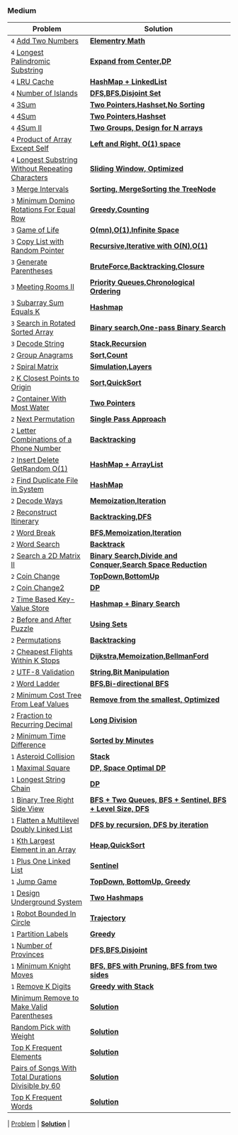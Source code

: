 ### Medium

| Problem | Solution |
| ------------ |  ------------ |
| `4` [Add Two Numbers](https://leetcode.com/problems/add-two-numbers/) | [**Elementry Math**](medium/Add_Two_Numbers) |
| `4` [Longest Palindromic Substring](https://leetcode.com/problems/longest-palindromic-substring/) | [**Expand from Center,DP**](medium/Longest_Palindromic_Substring) |
| `4` [LRU Cache](https://leetcode.com/problems/lru-cache/) | [**HashMap + LinkedList**](medium/LRU) |
| `4` [Number of Islands](https://leetcode.com/problems/number-of-islands/) | [**DFS,BFS,Disjoint Set**](medium/Number_of_Islands) |
| `4` [3Sum](https://leetcode.com/problems/3sum/) | [**Two Pointers,Hashset,No Sorting**](medium/3Sum) |
| `4` [4Sum](https://leetcode.com/problems/4sum/) | [**Two Pointers,Hashset**](medium/4Sum) |
| `4` [4Sum II](https://leetcode.com/problems/4sum-ii/) | [**Two Groups, Design for N arrays**](medium/4Sum_II) |
| `4` [Product of Array Except Self](https://leetcode.com/problems/product-of-array-except-self/) | [**Left and Right, O(1) space**](medium/Product_of_Array_Except_Self) |
| `4` [Longest Substring Without Repeating Characters](https://leetcode.com/problems/longest-substring-without-repeating-characters/) | [**Sliding Window, Optimized**](medium/Longest_Substring_Without_Repeating_Characters) |
| `3` [Merge Intervals](https://leetcode.com/problems/merge-intervals/) | [**Sorting, MergeSorting the TreeNode**](medium/Merge_Intervals) |
| `3` [Minimum Domino Rotations For Equal Row](https://leetcode.com/problems/minimum-domino-rotations-for-equal-row/) | [**Greedy,Counting**](medium/Minimum_Domino_Rotations_For_Equal_Row) |
| `3` [Game of Life](https://leetcode.com/problems/game-of-life/) | [**O(mn),O(1),Infinite Space**](medium/Game_of_Life) |
| `3` [Copy List with Random Pointer](https://leetcode.com/problems/copy-list-with-random-pointer/) | [**Recursive,Iterative with O(N),O(1)**](medium/Copy_List_with_Random_Pointer) |
| `3` [Generate Parentheses](https://leetcode.com/problems/generate-parentheses/) | [**BruteForce,Backtracking,Closure**](medium/Generate_Parentheses) |
| `3` [Meeting Rooms II](https://leetcode.com/problems/meeting-rooms-ii/) | [**Priority Queues,Chronological Ordering**](medium/Meeting_Rooms_II) |
| `3` [Subarray Sum Equals K](https://leetcode.com/problems/subarray-sum-equals-k/) | [**Hashmap**](medium/Subarray_Sum_Equals_K) |
| `3` [Search in Rotated Sorted Array](https://leetcode.com/problems/search-in-rotated-sorted-array/) | [**Binary search,One-pass Binary Search**](medium/Search_in_Rotated_Sorted_Array) |
| `3` [Decode String](https://leetcode.com/problems/decode-string/) | [**Stack,Recursion**](medium/Decode_String) |
| `2` [Group Anagrams](https://leetcode.com/problems/group-anagrams/) | [**Sort,Count**](medium/Group_Anagrams) |
| `2` [Spiral Matrix](https://leetcode.com/problems/spiral-matrix/) | [**Simulation,Layers**](medium/Spiral_Matrix) |
| `2` [K Closest Points to Origin](https://leetcode.com/problems/k-closest-points-to-origin/) | [**Sort,QuickSort**](medium/K_Closest_Points_to_Origin) |
| `2` [Container With Most Water](https://leetcode.com/problems/container-with-most-water/) | [**Two Pointers**](medium/Container_With_Most_Water) |
| `2` [Next Permutation](https://leetcode.com/problems/next-permutation/) | [**Single Pass Approach**](medium/Next_Permutation) |
| `2` [Letter Combinations of a Phone Number](https://leetcode.com/problems/letter-combinations-of-a-phone-number/) | [**Backtracking**](medium/Letter_Combinations_of_a_Phone_Number) |
| `2` [Insert Delete GetRandom O(1)](https://leetcode.com/problems/insert-delete-getrandom-o1/) | [**HashMap + ArrayList**](medium/Insert_Delete_GetRandom) |
| `2` [Find Duplicate File in System](https://leetcode.com/problems/find-duplicate-file-in-system/) | [**HashMap**](medium/Find_Duplicate_File_in_System) |
| `2` [Decode Ways](https://leetcode.com/problems/decode-ways/) | [**Memoization,Iteration**](medium/Decode_Ways) |
| `2` [Reconstruct Itinerary](https://leetcode.com/problems/reconstruct-itinerary/) | [**Backtracking,DFS**](medium/Reconstruct_Itinerary) |
| `2` [Word Break](https://leetcode.com/problems/word-break/) | [**BFS,Memoization,Iteration**](medium/Word_Break) |
| `2` [Word Search](https://leetcode.com/problems/word-search/) | [**Backtrack**](medium/Word_Search) |
| `2` [Search a 2D Matrix II](https://leetcode.com/problems/search-a-2d-matrix-ii/) | [**Binary Search,Divide and Conquer,Search Space Reduction**](medium/Search_a_2D_Matrix_II) |
| `2` [Coin Change](https://leetcode.com/problems/coin-change/) | [**TopDown,BottomUp**](medium/Coin_Change) |
| `2` [Coin Change2](https://leetcode.com/problems/coin-change-2/) | [**DP**](medium/Coin_Change_2) |
| `2` [Time Based Key-Value Store](https://leetcode.com/problems/time-based-key-value-store/) | [**Hashmap + Binary Search**](medium/Time_Based_Key_Value_Store) |
| `2` [Before and After Puzzle](https://leetcode.com/problems/before-and-after-puzzle/) | [**Using Sets**](medium/Before_and_after_Puzzle) |
| `2` [Permutations](https://leetcode.com/problems/permutations/) | [**Backtracking**](medium/Permutation) |
| `2` [Cheapest Flights Within K Stops](https://leetcode.com/problems/cheapest-flights-within-k-stops/) | [**Dijkstra,Memoization,BellmanFord**](medium/Cheapest_Flights_Within_K_Stops) |
| `2` [UTF-8 Validation](https://leetcode.com/problems/utf-8-validation/) | [**String,Bit Manipulation**](medium/UTF-8_Validation) |
| `2` [Word Ladder](https://leetcode.com/problems/word-ladder/) | [**BFS,Bi-directional BFS**](medium/Word_Ladder) |
| `2` [Minimum Cost Tree From Leaf Values](https://leetcode.com/problems/minimum-cost-tree-from-leaf-values/) | [**Remove from the smallest, Optimized**](medium/Minimum_Cost_Tree_From_Leaf_Values) |
| `2` [Fraction to Recurring Decimal](https://leetcode.com/problems/fraction-to-recurring-decimal/) | [**Long Division**](medium/Fraction_to_Recurring_Decimal) |
| `2` [Minimum Time Difference](https://leetcode.com/problems/minimum-time-difference/) | [**Sorted by Minutes**](medium/Minimum_Time_Difference) |
| `1` [Asteroid Collision](https://leetcode.com/problems/asteroid-collision/) | [**Stack**](medium/Asteroid_Collision) |
| `1` [Maximal Square](https://leetcode.com/problems/maximal-square/) | [**DP, Space Optimal DP**](medium/Maximal_Square) |
| `1` [Longest String Chain](https://leetcode.com/problems/longest-string-chain/) | [**DP**](medium/Longest_String_Chain) |
| `1` [Binary Tree Right Side View](https://leetcode.com/problems/binary-tree-right-side-view/) | [**BFS + Two Queues, BFS + Sentinel, BFS + Level Size, DFS**](medium/Binary_Tree_Right_Side_View) |
| `1` [Flatten a Multilevel Doubly Linked List](https://leetcode.com/problems/flatten-a-multilevel-doubly-linked-list/) | [**DFS by recursion, DFS by iteration**](medium/Flatten_a_Multilevel_Doubly_Linked_List) |
| `1` [Kth Largest Element in an Array](https://leetcode.com/problems/kth-largest-element-in-an-array/) | [**Heap,QuickSort**](medium/Kth_Largest_Element_in_an_Array) |
| `1` [Plus One Linked List](https://leetcode.com/problems/plus-one-linked-list/) | [**Sentinel**](medium/Plus_One_Linked_List) |
| `1` [Jump Game](https://leetcode.com/problems/jump-game/) | [**TopDown, BottomUp, Greedy**](medium/Jump_Game) | 
| `1` [Design Underground System](https://leetcode.com/problems/design-underground-system/) | [**Two Hashmaps**](medium/Design_Underground_System) | 
| `1` [Robot Bounded In Circle](https://leetcode.com/problems/robot-bounded-in-circle/) | [**Trajectory**](medium/Robot_Bounded_In_Circle) |
| `1` [Partition Labels](https://leetcode.com/problems/partition-labels/) | [**Greedy**](medium/Partition_Labels) | 
| `1` [Number of Provinces](https://leetcode.com/problems/number-of-provinces/) | [**DFS,BFS,Disjoint**](medium/Number_of_Provinces) | 
| `1` [Minimum Knight Moves](https://leetcode.com/problems/minimum-knight-moves/) | [**BFS, BFS with Pruning, BFS from two sides**](medium/Minimum_Knight_Moves) | 
| `1` [Remove K Digits](https://leetcode.com/problems/remove-k-digits/) | [**Greedy with Stack**](medium/Remove_K_Digits) | 
| [Minimum Remove to Make Valid Parentheses](https://leetcode.com/problems/minimum-remove-to-make-valid-parentheses/) | [**Solution**]() | 
| [Random Pick with Weight](https://leetcode.com/problems/random-pick-with-weight/) | [**Solution**]() | 
| [Top K Frequent Elements](https://leetcode.com/problems/top-k-frequent-elements/) | [**Solution**]() | 
| [Pairs of Songs With Total Durations Divisible by 60](https://leetcode.com/problems/pairs-of-songs-with-total-durations-divisible-by-60/) | [**Solution**]() | 
| [Top K Frequent Words](https://leetcode.com/problems/top-k-frequent-words/) | [**Solution**]() | 

| [Problem]() | [**Solution**]() | 